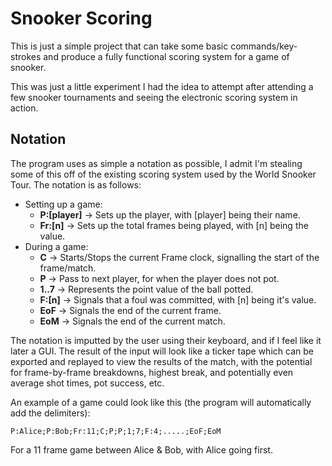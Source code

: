 # Snooker Scoring

This is just a simple project that can take some basic commands/key-strokes and produce a fully functional scoring system for a game of snooker.

This was just a little experiment I had the idea to attempt after attending a few snooker tournaments and seeing the electronic scoring system in action.

## Notation

The program uses as simple a notation as possible, I admit I'm stealing some of this off of the existing scoring system used by the World Snooker Tour. The notation is as follows:

- Setting up a game:
  - **P:[player]** -> Sets up the player, with [player] being their name.
  - **Fr:[n]** -> Sets up the total frames being played, with [n] being the value.
- During a game:
  - **C** -> Starts/Stops the current Frame clock, signalling the start of the frame/match.
  - **P** -> Pass to next player, for when the player does not pot.
  - **1..7** -> Represents the point value of the ball potted.
  - **F:[n]** -> Signals that a foul was committed, with [n] being it's value.
  - **EoF** -> Signals the end of the current frame.
  - **EoM** -> Signals the end of the current match.

The notation is imputted by the user using their keyboard, and if I feel like it later a GUI. The result of the input will look like a ticker tape which can be exported and replayed to view the results of the match, with the potential for frame-by-frame breakdowns, highest break, and potentially even average shot times, pot success, etc.

An example of a game could look like this (the program will automatically add the delimiters):

``P:Alice;P:Bob;Fr:11;C;P;P;1;7;F:4;.....;EoF;EoM``

For a 11 frame game between Alice & Bob, with Alice going first.
